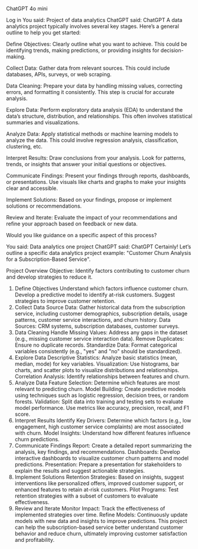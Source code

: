 ChatGPT 4o mini

Log in
You said:
Project of data analytics 
ChatGPT said:
ChatGPT
A data analytics project typically involves several key stages. Here’s a general outline to help you get started:

Define Objectives: Clearly outline what you want to achieve. This could be identifying trends, making predictions, or providing insights for decision-making.

Collect Data: Gather data from relevant sources. This could include databases, APIs, surveys, or web scraping.

Data Cleaning: Prepare your data by handling missing values, correcting errors, and formatting it consistently. This step is crucial for accurate analysis.

Explore Data: Perform exploratory data analysis (EDA) to understand the data’s structure, distribution, and relationships. This often involves statistical summaries and visualizations.

Analyze Data: Apply statistical methods or machine learning models to analyze the data. This could involve regression analysis, classification, clustering, etc.

Interpret Results: Draw conclusions from your analysis. Look for patterns, trends, or insights that answer your initial questions or objectives.

Communicate Findings: Present your findings through reports, dashboards, or presentations. Use visuals like charts and graphs to make your insights clear and accessible.

Implement Solutions: Based on your findings, propose or implement solutions or recommendations.

Review and Iterate: Evaluate the impact of your recommendations and refine your approach based on feedback or new data.

Would you like guidance on a specific aspect of this process?



You said:
Data analytics one project 
ChatGPT said:
ChatGPT
Certainly! Let’s outline a specific data analytics project example: "Customer Churn Analysis for a Subscription-Based Service".

Project Overview
Objective: Identify factors contributing to customer churn and develop strategies to reduce it.

1. Define Objectives
Understand which factors influence customer churn.
Develop a predictive model to identify at-risk customers.
Suggest strategies to improve customer retention.
2. Collect Data
Source Data: Gather historical data from the subscription service, including customer demographics, subscription details, usage patterns, customer service interactions, and churn history.
Data Sources: CRM systems, subscription databases, customer surveys.
3. Data Cleaning
Handle Missing Values: Address any gaps in the dataset (e.g., missing customer service interaction data).
Remove Duplicates: Ensure no duplicate records.
Standardize Data: Format categorical variables consistently (e.g., "yes" and "no" should be standardized).
4. Explore Data
Descriptive Statistics: Analyze basic statistics (mean, median, mode) for key variables.
Visualization: Use histograms, bar charts, and scatter plots to visualize distributions and relationships.
Correlation Analysis: Identify relationships between features and churn.
5. Analyze Data
Feature Selection: Determine which features are most relevant to predicting churn.
Model Building: Create predictive models using techniques such as logistic regression, decision trees, or random forests.
Validation: Split data into training and testing sets to evaluate model performance. Use metrics like accuracy, precision, recall, and F1 score.
6. Interpret Results
Identify Key Drivers: Determine which factors (e.g., low engagement, high customer service complaints) are most associated with churn.
Model Insights: Understand how different features influence churn predictions.
7. Communicate Findings
Report: Create a detailed report summarizing the analysis, key findings, and recommendations.
Dashboards: Develop interactive dashboards to visualize customer churn patterns and model predictions.
Presentation: Prepare a presentation for stakeholders to explain the results and suggest actionable strategies.
8. Implement Solutions
Retention Strategies: Based on insights, suggest interventions like personalized offers, improved customer support, or enhanced features to retain at-risk customers.
Pilot Programs: Test retention strategies with a subset of customers to evaluate effectiveness.
9. Review and Iterate
Monitor Impact: Track the effectiveness of implemented strategies over time.
Refine Models: Continuously update models with new data and insights to improve predictions.
This project can help the subscription-based service better understand customer behavior and reduce churn, ultimately improving customer satisfaction and profitability.

<!---
Patil123113/Patil123113 is a ✨ special ✨ repository because its `README.md` (this file) appears on your GitHub profile.
You can click the Preview link to take a look at your changes.
--->
